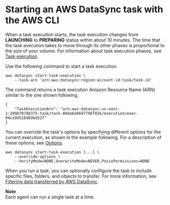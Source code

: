 # Starting an AWS DataSync task with the AWS CLI<a name="start-task-execution"></a>

When a task execution starts, the task execution changes from **LAUNCHING** to **PREPARING** status within about 10 minutes\. The time that the task execution takes to move through its other phases is proportional to the size of your volume\. For information about task execution phases, see [Task execution](how-datasync-works.md#task-executions)\.

Use the following command to start a task execution\.

```
aws datasync start-task-execution \
    --task-arn 'arn:aws:datasync:region:account-id:task/task-id'
```

The command returns a task execution Amazon Resource Name \(ARN\) similar to the one shown following\.

```
{ 
    "TaskExecutionArn": "arn:aws:datasync:us-east-1:209870788375:task/task-08de6e6697796f026/execution/exec-04ce9d516d69bd52f"
}
```

You can override the task's options by specifying different options for the current execution, as shown in the example following\. For a description of these options, see [Options](API_Options.md)\.

```
aws datasync start-task-execution [...] \
    --override-options \
    --VerifyMode=NONE,OverwriteMode=NEVER,PosixPermissions=NONE
```

When you run a task, you can optionally configure the task to include specific files, folders, and objects to transfer\. For more information, see [Filtering data transferred by AWS DataSync](filtering.md)\.

**Note**  
Each agent can run a single task at a time\.